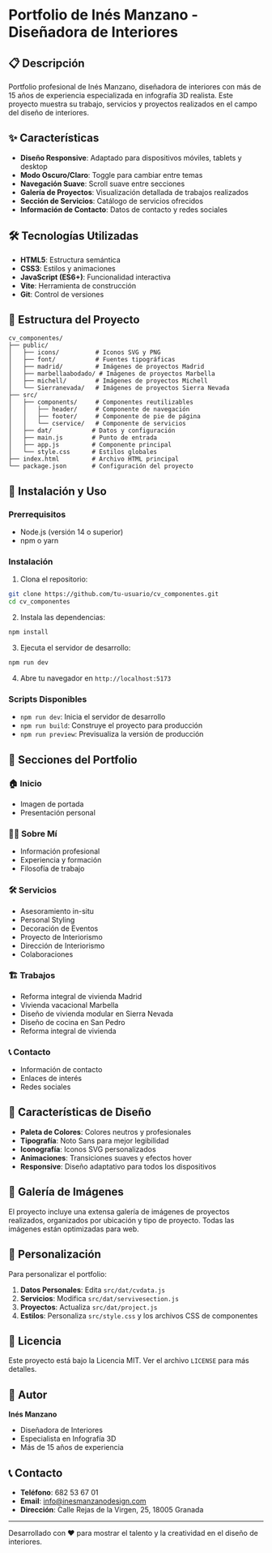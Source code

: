 # Portfolio de Inés Manzano - Diseñadora de Interiores

## 📋 Descripción

Portfolio profesional de Inés Manzano, diseñadora de interiores con más de 15 años de experiencia especializada en infografía 3D realista. Este proyecto muestra su trabajo, servicios y proyectos realizados en el campo del diseño de interiores.

## ✨ Características

- **Diseño Responsive**: Adaptado para dispositivos móviles, tablets y desktop
- **Modo Oscuro/Claro**: Toggle para cambiar entre temas
- **Navegación Suave**: Scroll suave entre secciones
- **Galería de Proyectos**: Visualización detallada de trabajos realizados
- **Sección de Servicios**: Catálogo de servicios ofrecidos
- **Información de Contacto**: Datos de contacto y redes sociales

## 🛠️ Tecnologías Utilizadas

- **HTML5**: Estructura semántica
- **CSS3**: Estilos y animaciones
- **JavaScript (ES6+)**: Funcionalidad interactiva
- **Vite**: Herramienta de construcción
- **Git**: Control de versiones

## 📁 Estructura del Proyecto

```
cv_componentes/
├── public/
│   ├── icons/          # Iconos SVG y PNG
│   ├── font/           # Fuentes tipográficas
│   ├── madrid/         # Imágenes de proyectos Madrid
│   ├── marbellaabodado/ # Imágenes de proyectos Marbella
│   ├── michell/        # Imágenes de proyectos Michell
│   └── Sierranevada/   # Imágenes de proyectos Sierra Nevada
├── src/
│   ├── components/     # Componentes reutilizables
│   │   ├── header/     # Componente de navegación
│   │   ├── footer/     # Componente de pie de página
│   │   └── cservice/   # Componente de servicios
│   ├── dat/           # Datos y configuración
│   ├── main.js        # Punto de entrada
│   ├── app.js         # Componente principal
│   └── style.css      # Estilos globales
├── index.html         # Archivo HTML principal
└── package.json       # Configuración del proyecto
```

## 🚀 Instalación y Uso

### Prerrequisitos
- Node.js (versión 14 o superior)
- npm o yarn

### Instalación

1. Clona el repositorio:
```bash
git clone https://github.com/tu-usuario/cv_componentes.git
cd cv_componentes
```

2. Instala las dependencias:
```bash
npm install
```

3. Ejecuta el servidor de desarrollo:
```bash
npm run dev
```

4. Abre tu navegador en `http://localhost:5173`

### Scripts Disponibles

- `npm run dev`: Inicia el servidor de desarrollo
- `npm run build`: Construye el proyecto para producción
- `npm run preview`: Previsualiza la versión de producción

## 📱 Secciones del Portfolio

### 🏠 Inicio
- Imagen de portada
- Presentación personal

### 👩‍🎨 Sobre Mí
- Información profesional
- Experiencia y formación
- Filosofía de trabajo

### 🛠️ Servicios
- Asesoramiento in-situ
- Personal Styling
- Decoración de Eventos
- Proyecto de Interiorismo
- Dirección de Interiorismo
- Colaboraciones

### 🏗️ Trabajos
- Reforma integral de vivienda Madrid
- Vivienda vacacional Marbella
- Diseño de vivienda modular en Sierra Nevada
- Diseño de cocina en San Pedro
- Reforma integral de vivienda

### 📞 Contacto
- Información de contacto
- Enlaces de interés
- Redes sociales

## 🎨 Características de Diseño

- **Paleta de Colores**: Colores neutros y profesionales
- **Tipografía**: Noto Sans para mejor legibilidad
- **Iconografía**: Iconos SVG personalizados
- **Animaciones**: Transiciones suaves y efectos hover
- **Responsive**: Diseño adaptativo para todos los dispositivos

## 📸 Galería de Imágenes

El proyecto incluye una extensa galería de imágenes de proyectos realizados, organizados por ubicación y tipo de proyecto. Todas las imágenes están optimizadas para web.

## 🔧 Personalización

Para personalizar el portfolio:

1. **Datos Personales**: Edita `src/dat/cvdata.js`
2. **Servicios**: Modifica `src/dat/servivesection.js`
3. **Proyectos**: Actualiza `src/dat/project.js`
4. **Estilos**: Personaliza `src/style.css` y los archivos CSS de componentes

## 📄 Licencia

Este proyecto está bajo la Licencia MIT. Ver el archivo `LICENSE` para más detalles.

## 👤 Autor

**Inés Manzano**
- Diseñadora de Interiores
- Especialista en Infografía 3D
- Más de 15 años de experiencia

## 📞 Contacto

- **Teléfono**: 682 53 67 01
- **Email**: info@inesmanzanodesign.com
- **Dirección**: Calle Rejas de la Virgen, 25, 18005 Granada

---

Desarrollado con ❤️ para mostrar el talento y la creatividad en el diseño de interiores.
